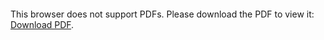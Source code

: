 <object data="christ-in-song/CIS1908pdfs/630.pdf" type="application/pdf" width="100%" height="1024px">
    <embed src="christ-in-song/CIS1908pdfs/630.pdf">
        <p>This browser does not support PDFs. Please download the PDF to view it: <a href="christ-in-song/CIS1908pdfs/630.pdf">Download PDF</a>.</p>
    </embed>
</object>

